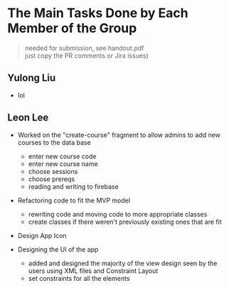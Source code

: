 # The Main Tasks Done by Each Member of the Group
> needed for submission, see handout.pdf<br>
> just copy the PR comments or Jira issues)

## Yulong Liu

- lol

## Leon Lee

- Worked on the "create-course" fragment to allow admins to add new courses to the data base
  - enter new course code
  - enter new course name
  - choose sessions
  - choose prereqs
  - reading and writing to firebase

- Refactoring code to fit the MVP model
  - rewriting code and moving code to more appropriate classes
   - create classes if there weren't previously existing ones that are fit

- Design App Icon

- Designing the UI of the app
  - added and designed the majority of the view design seen by the users using XML files and Constraint Layout
  - set constraints for all the elements
